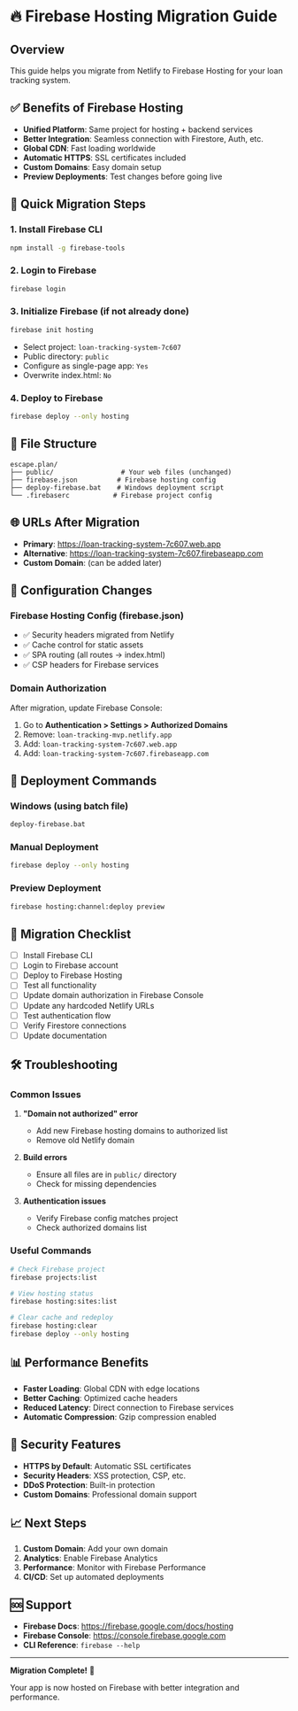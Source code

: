 # 🔥 Firebase Hosting Migration Guide

## Overview
This guide helps you migrate from Netlify to Firebase Hosting for your loan tracking system.

## ✅ Benefits of Firebase Hosting
- **Unified Platform**: Same project for hosting + backend services
- **Better Integration**: Seamless connection with Firestore, Auth, etc.
- **Global CDN**: Fast loading worldwide
- **Automatic HTTPS**: SSL certificates included
- **Custom Domains**: Easy domain setup
- **Preview Deployments**: Test changes before going live

## 🚀 Quick Migration Steps

### 1. Install Firebase CLI
```bash
npm install -g firebase-tools
```

### 2. Login to Firebase
```bash
firebase login
```

### 3. Initialize Firebase (if not already done)
```bash
firebase init hosting
```
- Select project: `loan-tracking-system-7c607`
- Public directory: `public`
- Configure as single-page app: `Yes`
- Overwrite index.html: `No`

### 4. Deploy to Firebase
```bash
firebase deploy --only hosting
```

## 📁 File Structure
```
escape.plan/
├── public/                 # Your web files (unchanged)
├── firebase.json          # Firebase hosting config
├── deploy-firebase.bat    # Windows deployment script
└── .firebaserc           # Firebase project config
```

## 🌐 URLs After Migration
- **Primary**: https://loan-tracking-system-7c607.web.app
- **Alternative**: https://loan-tracking-system-7c607.firebaseapp.com
- **Custom Domain**: (can be added later)

## 🔧 Configuration Changes

### Firebase Hosting Config (firebase.json)
- ✅ Security headers migrated from Netlify
- ✅ Cache control for static assets
- ✅ SPA routing (all routes → index.html)
- ✅ CSP headers for Firebase services

### Domain Authorization
After migration, update Firebase Console:
1. Go to **Authentication > Settings > Authorized Domains**
2. Remove: `loan-tracking-mvp.netlify.app`
3. Add: `loan-tracking-system-7c607.web.app`
4. Add: `loan-tracking-system-7c607.firebaseapp.com`

## 🚀 Deployment Commands

### Windows (using batch file)
```bash
deploy-firebase.bat
```

### Manual Deployment
```bash
firebase deploy --only hosting
```

### Preview Deployment
```bash
firebase hosting:channel:deploy preview
```

## 🔄 Migration Checklist

- [ ] Install Firebase CLI
- [ ] Login to Firebase account
- [ ] Deploy to Firebase Hosting
- [ ] Test all functionality
- [ ] Update domain authorization in Firebase Console
- [ ] Update any hardcoded Netlify URLs
- [ ] Test authentication flow
- [ ] Verify Firestore connections
- [ ] Update documentation

## 🛠️ Troubleshooting

### Common Issues

1. **"Domain not authorized" error**
   - Add new Firebase hosting domains to authorized list
   - Remove old Netlify domain

2. **Build errors**
   - Ensure all files are in `public/` directory
   - Check for missing dependencies

3. **Authentication issues**
   - Verify Firebase config matches project
   - Check authorized domains list

### Useful Commands
```bash
# Check Firebase project
firebase projects:list

# View hosting status
firebase hosting:sites:list

# Clear cache and redeploy
firebase hosting:clear
firebase deploy --only hosting
```

## 📊 Performance Benefits

- **Faster Loading**: Global CDN with edge locations
- **Better Caching**: Optimized cache headers
- **Reduced Latency**: Direct connection to Firebase services
- **Automatic Compression**: Gzip compression enabled

## 🔐 Security Features

- **HTTPS by Default**: Automatic SSL certificates
- **Security Headers**: XSS protection, CSP, etc.
- **DDoS Protection**: Built-in protection
- **Custom Domains**: Professional domain support

## 📈 Next Steps

1. **Custom Domain**: Add your own domain
2. **Analytics**: Enable Firebase Analytics
3. **Performance**: Monitor with Firebase Performance
4. **CI/CD**: Set up automated deployments

## 🆘 Support

- **Firebase Docs**: https://firebase.google.com/docs/hosting
- **Firebase Console**: https://console.firebase.google.com
- **CLI Reference**: `firebase --help`

---

**Migration Complete!** 🎉

Your app is now hosted on Firebase with better integration and performance. 